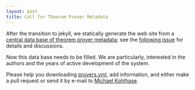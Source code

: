 ```yaml
---
layout: post
title: Call for Theorem Prover Metadata
---
```

After the transition to jekyll, we statically generate the web site from a
[central data base of theorem prover metadata](https://github.com/theoremprover-museum/theoremprover-museum.github.io/tree/master/_data/provers.yml); see the [following issue](https://github.com/theoremprover-museum/theoremprover-museum.github.io/issues/11) for details and discussions. 

Now this data base needs to be filled. We are particularly, interested in the authors and the years of active development of the system.

Please help you downloading 
[provers.yml](https://github.com/theoremprover-museum/theoremprover-museum.github.io/tree/master/_data/provers.yml), add information, and either make a pull request or send it by e-mail to [Michael Kohlhase](mailto:michael.kohlhase@fau.de).









